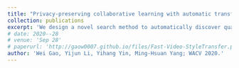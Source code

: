 ```yaml
---
title: "Privacy-preserving collaborative learning with automatic transformation search"
collection: publications 
excerpt: 'We design a novel search method to automatically discover qualified policies, which can significantly protect collaborative learning.'
# date: 2020--28
# venue: 'Sep 28'
# paperurl: 'http://gaow0007.github.io/files/Fast-Video-StyleTransfer.pdf'
author: 'Wei Gao, Yijun Li, Yihang Yin, Ming-Hsuan Yang; WACV 2020.'
---
```

